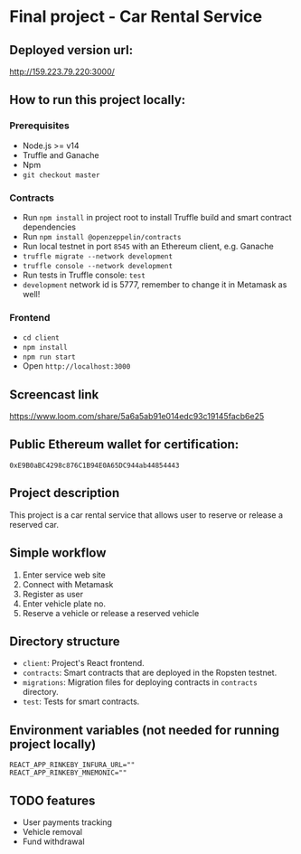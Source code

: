 # Final project - Car Rental Service

## Deployed version url:

http://159.223.79.220:3000/

## How to run this project locally:

### Prerequisites

- Node.js >= v14
- Truffle and Ganache
- Npm
- `git checkout master`

### Contracts

- Run `npm install` in project root to install Truffle build and smart contract dependencies
- Run `npm install @openzeppelin/contracts`
- Run local testnet in port `8545` with an Ethereum client, e.g. Ganache
- `truffle migrate --network development`
- `truffle console --network development`
- Run tests in Truffle console: `test`
- `development` network id is 5777, remember to change it in Metamask as well!

### Frontend

- `cd client`
- `npm install`
- `npm run start`
- Open `http://localhost:3000`

## Screencast link

https://www.loom.com/share/5a6a5ab91e014edc93c19145facb6e25

## Public Ethereum wallet for certification:

`0xE9B0aBC4298c876C1B94E0A65DC944ab44854443`

## Project description

This project is a car rental service that allows user to reserve or release a reserved car.

## Simple workflow

1. Enter service web site
2. Connect with Metamask
3. Register as user
4. Enter vehicle plate no.
5. Reserve a vehicle or release a reserved vehicle

## Directory structure

- `client`: Project's React frontend.
- `contracts`: Smart contracts that are deployed in the Ropsten testnet.
- `migrations`: Migration files for deploying contracts in `contracts` directory.
- `test`: Tests for smart contracts.

## Environment variables (not needed for running project locally)

```
REACT_APP_RINKEBY_INFURA_URL=""
REACT_APP_RINKEBY_MNEMONIC=""
```

## TODO features

- User payments tracking
- Vehicle removal
- Fund withdrawal